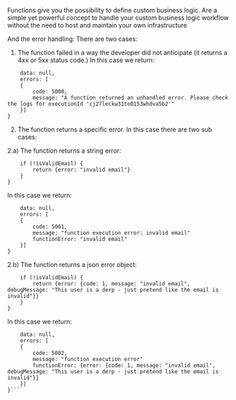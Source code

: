 Functions give you the possibility to define custom business logic. Are a simple yet powerful concept to handle your custom business logic workflow without the need to host and maintain your own infrastructure

And the error handling:
There are two cases:

1) The function failed in a way the developer did not anticipate (it returns a 4xx or 5xx status code.) In this case we return:

```{
    data: null,
    errors: [
    {
        code: 5000,
        message: "A function returned an unhandled error. Please check the logs for executionId 'cj27leckw31to0153whdva5b2'"
    }]
}
```

2) The function returns a specific error. In this case there are two sub cases:

2.a) The function returns a string error:

```({data, context}) => {
    if (!isValidEmail) {
        return {error: "invalid email"}
    }
}
```

In this case we return:

```{
    data: null,
    errors: [
    {
        code: 5001,
        message: "function execution error: invalid email"
        functionError: "invalid email"
    }]
}
```

2.b) The function returns a json error object:

```({data, context}) => {
    if (!isValidEmail) {
        return {error: {code: 1, message: "invalid email", debugMessage: "This user is a derp - just pretend like the email is invalid"}}
    }
}
```

In this case we return:

```{
    data: null,
    errors: [
    {
        code: 5002,
        message: "function execution error"
        functionError: {error: {code: 1, message: "invalid email", debugMessage: "This user is a derp - just pretend like the email is invalid"}}
    }]
}```
